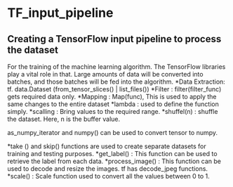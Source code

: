 # TF_input_pipeline
Creating a TensorFlow input pipeline to process the dataset
------------------------------------------------------------------------------------------------------------------------------------------------------------------------------------
For the training of the machine learning algorithm. The TensorFlow libraries play a vital role in that. Large amounts of data will be converted into batches, and those batches will be fed into the algorithm. 
*Data Extraction:      tf. data.Dataset (from_tensor_slices() |  list_files())
*Filter         :      filter(filter_func) gets required data only.
*Mapping        :      Map(func), This is used to apply the same changes to the entire dataset
*lambda         :      used to define the function simply.
*scalling       :      Bring values to the required range.
*shuffel(n)     :      shuffle the dataset. Here, n is the buffer value. 

as_numpy_iterator and numpy() can be used to convert tensor to numpy.

*take () and skip()   functions are used to create separate datasets for training and testing purposes. 
*get_label()     : This function can be used to retrieve the label from each data.
*process_image() : This function can be used to decode and resize the images.  tf has decode_jpeg functions.
*scale()         : Scale function used to convert all the values between 0 to 1.

